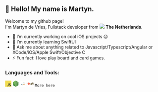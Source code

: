<h2>👋 Hello! My name is Martyn.</h2>

<p>
Welcome to my github page! <br/>
I'm Martyn de Vries, Fullstack developer from <img src="https://image.flaticon.com/icons/png/512/197/197441.png" width="13" /> <b>The Netherlands</b>.
</p>

- 🔭 I’m currently working on cool iOS projects :wink:
- 🌱 I’m currently learning SwiftUI
- 💬 Ask me about anything related to Javascript/Typescript/Angular or XCode/iOS/Apple Swift/Objective C
- ⚡ Fun fact: I love play board and card games.
  
<h3>Languages and Tools:</h3>

<code><img height="20" src="https://raw.githubusercontent.com/github/explore/80688e429a7d4ef2fca1e82350fe8e3517d3494d/topics/javascript/javascript.png"></code>
<code><img height="20" src="https://raw.githubusercontent.com/github/explore/80688e429a7d4ef2fca1e82350fe8e3517d3494d/topics/nodejs/nodejs.png"></code>
<code><img height="20" src="https://raw.githubusercontent.com/github/explore/80688e429a7d4ef2fca1e82350fe8e3517d3494d/topics/mysql/mysql.png"></code>
<code><img height="20" src="https://raw.githubusercontent.com/github/explore/80688e429a7d4ef2fca1e82350fe8e3517d3494d/topics/git/git.png"></code>
<code>More here</code>
